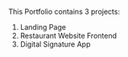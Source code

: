 This Portfolio contains 3 projects:
1. Landing Page
2. Restaurant Website Frontend
3. Digital Signature App
